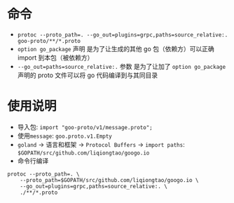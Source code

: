 # 命令

- `protoc --proto_path=. --go_out=plugins=grpc,paths=source_relative:. goo-proto/**/*.proto`
- `option go_package` 声明 是为了让生成的其他 go 包（依赖方）可以正确 import 到本包（被依赖方）
- `--go_out=paths=source_relative:.` 参数 是为了让加了 `option go_package` 声明的 proto 文件可以将 go 代码编译到与其同目录

# 使用说明

- 导入包: `import "goo-proto/v1/message.proto";`
- 使用`message`: `goo.proto.v1.Empty`
- `goland` -> 语言和框架 -> `Protocol Buffers` -> `import paths`: `$GOPATH/src/github.com/liqiongtao/googo.io`
- 命令行编译
```
protoc --proto_path=. \
    --proto_path=$GOPATH/src/github.com/liqiongtao/googo.io \
    --go_out=plugins=grpc,paths=source_relative:. \
    ./**/*.proto
```